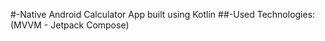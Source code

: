 #-Native Android Calculator App built using Kotlin 
##-Used Technologies:
(MVVM - Jetpack Compose)

